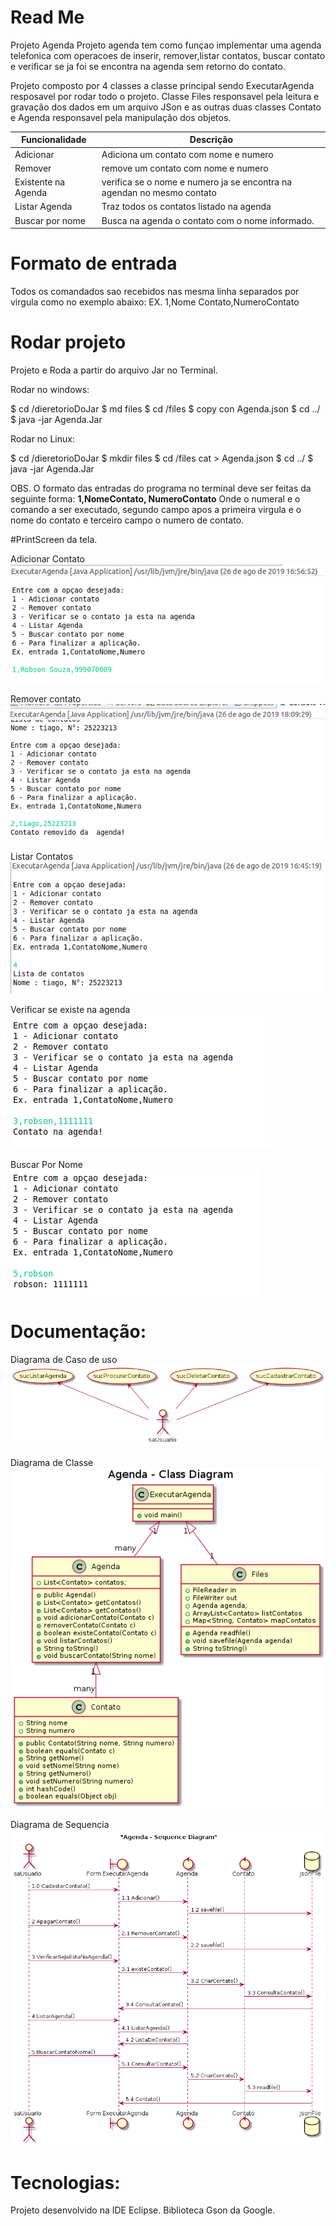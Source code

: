 
# Read Me

Projeto Agenda
Projeto agenda tem como funçao implementar uma agenda telefonica com operacoes de inserir, remover,listar contatos, buscar contato e  verificar se ja foi se encontra na agenda sem retorno do contato.

Projeto composto por 4 classes a classe principal sendo ExecutarAgenda resposavel por rodar todo o projeto. Classe Files responsavel pela leitura e gravação dos dados em um arquivo JSon e as outras duas classes Contato e Agenda responsavel pela manipulação dos objetos.

| Funcionalidade| Descrição |
| ------ | ------ |
| Adicionar | Adiciona um contato com nome e numero|
|Remover| remove um contato com nome e numero |
| Existente  na Agenda | verifica se o nome e numero ja se encontra na agendan no mesmo contato |
| Listar Agenda | Traz todos os contatos listado na agenda |
| Buscar por nome | Busca na agenda o contato com o nome informado. |
# Formato de entrada

Todos os comandados sao recebidos nas mesma linha separados por virgula como no exemplo abaixo:
EX. 1,Nome Contato,NumeroContato

# Rodar projeto

Projeto e Roda a partir do arquivo Jar no Terminal.

Rodar no windows:

$ cd /dieretorioDoJar
$ md files
$ cd /files
$ copy con Agenda.json
$ cd ../
$ java -jar Agenda.Jar

Rodar no Linux:

$ cd /dieretorioDoJar
$ mkdir files
$ cd /files
cat > Agenda.json
$ cd ../
$ java -jar Agenda.Jar

OBS. O formato das entradas do programa no terminal deve ser feitas da seguinte forma:
    **1,NomeContato, NumeroContato**
Onde o numeral e o comando a ser executado, segundo campo apos a primeira virgula e o nome do contato e terceiro campo o numero de contato.

#PrintScreen da tela.

Adicionar Contato
![Adicionar Contato](img/adicionarContato.png)

Remover contato
![Remover contato](img/removerContato.png)

Listar Contatos
![Listar Contatos](img/listarContato.png) 

Verificar se existe na agenda
![Verificar Se Existe Na Agenda](img/verificarSeExiste.png) 

Buscar Por Nome
![buscarPorNome](img/buscarPorNome.png) 


# Documentação:
 Diagrama de Caso de uso
![ Diagrama de Caso de uso](img/UseCase.png) 

 Diagrama de Classe
![ Diagrama de Classe](img/ClassDiagram.png) 

 Diagrama de Sequencia
![ Diagrama de Sequencia](img/SequenceDiagram.png) 

# Tecnologias:

Projeto desenvolvido na IDE Eclipse.
Biblioteca Gson da Google.
